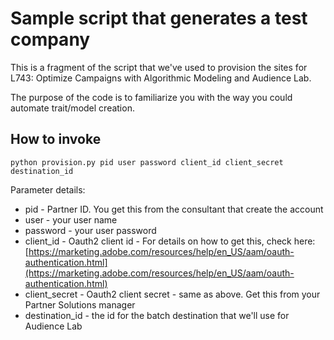 # Sample script that generates a test company
This is a fragment of the script that we've used to provision the sites for L743: Optimize Campaigns with Algorithmic Modeling and Audience Lab.

The purpose of the code is to familiarize you with the way you could automate trait/model creation.

## How to invoke
```
python provision.py pid user password client_id client_secret destination_id

```

Parameter details:
* pid - Partner ID. You get this from the consultant that create the account
* user - your user name
* password - your user password
* client_id - Oauth2 client id - For details on how to get this, check here: [https://marketing.adobe.com/resources/help/en_US/aam/oauth-authentication.html](https://marketing.adobe.com/resources/help/en_US/aam/oauth-authentication.html)
* client_secret - Oauth2 client secret - same as above. Get this from your Partner Solutions manager
* destination_id - the id for the batch destination that we'll use for Audience Lab


